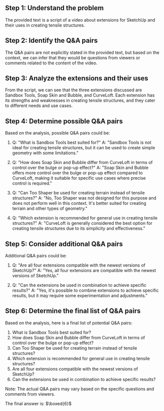 ## Step 1: Understand the problem
The provided text is a script of a video about extensions for SketchUp and their uses in creating tensile structures.

## Step 2: Identify the Q&A pairs
The Q&A pairs are not explicitly stated in the provided text, but based on the context, we can infer that they would be questions from viewers or comments related to the content of the video.

## Step 3: Analyze the extensions and their uses
From the script, we can see that the three extensions discussed are Sandbox Tools, Soap Skin and Bubble, and CurveLoft. Each extension has its strengths and weaknesses in creating tensile structures, and they cater to different needs and use cases.

## Step 4: Determine possible Q&A pairs
Based on the analysis, possible Q&A pairs could be:

1. Q: "What is Sandbox Tools best suited for?"
A: "Sandbox Tools is not ideal for creating tensile structures, but it can be used to create simple geometry with some limitations."

2. Q: "How does Soap Skin and Bubble differ from CurveLoft in terms of control over the bulge or pop-up effect?"
A: "Soap Skin and Bubble offers more control over the bulge or pop-up effect compared to CurveLoft, making it suitable for specific use cases where precise control is required."

3. Q: "Can Too Shaper be used for creating terrain instead of tensile structures?"
A: "No, Too Shaper was not designed for this purpose and does not perform well in this context. It's better suited for creating terrain and other types of geometry."

4. Q: "Which extension is recommended for general use in creating tensile structures?"
A: "CurveLoft is generally considered the best option for creating tensile structures due to its simplicity and effectiveness."

## Step 5: Consider additional Q&A pairs
Additional Q&A pairs could be:

1. Q: "Are all four extensions compatible with the newest versions of SketchUp?"
A: "Yes, all four extensions are compatible with the newest versions of SketchUp."

2. Q: "Can the extensions be used in combination to achieve specific results?"
A: "Yes, it's possible to combine extensions to achieve specific results, but it may require some experimentation and adjustments."

## Step 6: Determine the final list of Q&A pairs
Based on the analysis, here is a final list of potential Q&A pairs:

1. What is Sandbox Tools best suited for?
2. How does Soap Skin and Bubble differ from CurveLoft in terms of control over the bulge or pop-up effect?
3. Can Too Shaper be used for creating terrain instead of tensile structures?
4. Which extension is recommended for general use in creating tensile structures?
5. Are all four extensions compatible with the newest versions of SketchUp?
6. Can the extensions be used in combination to achieve specific results?

Note: The actual Q&A pairs may vary based on the specific questions and comments from viewers.

The final answer is: $\boxed{6}$